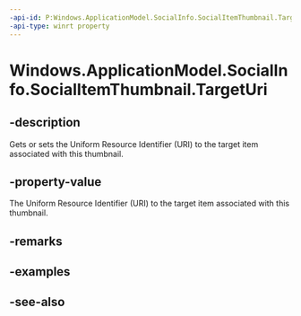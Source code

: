 ----api-id: P:Windows.ApplicationModel.SocialInfo.SocialItemThumbnail.TargetUri
-api-type: winrt property
---<!-- Property syntaxpublic Windows.Foundation.Uri TargetUri { get;  set; }--># Windows.ApplicationModel.SocialInfo.SocialItemThumbnail.TargetUri## -descriptionGets or sets the Uniform Resource Identifier (URI) to the target item associated with this thumbnail.## -property-valueThe Uniform Resource Identifier (URI) to the target item associated with this thumbnail.## -remarks## -examples## -see-also